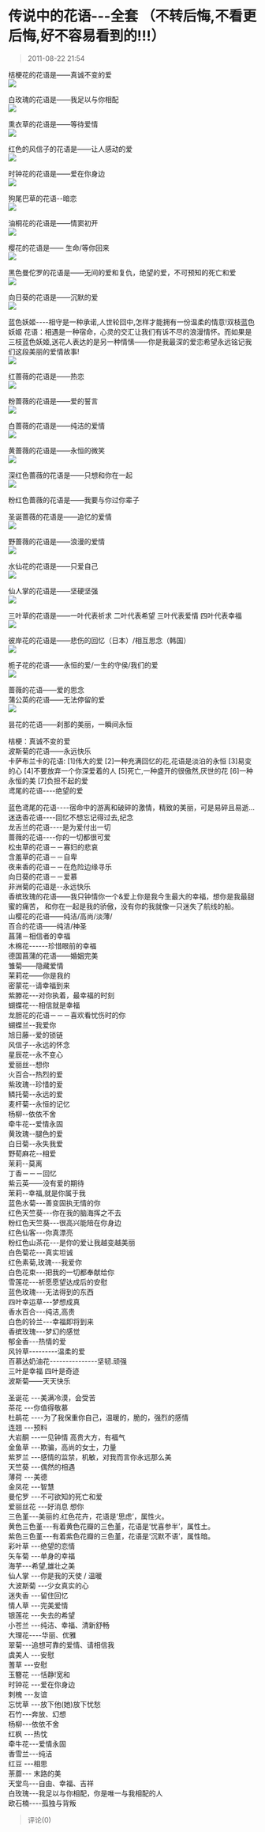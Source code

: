 # 传说中的花语---全套 （不转后悔,不看更后悔,好不容易看到的!!!）

> 2011-08-22 21:54

桔梗花的花语是——真诚不变的爱  
[![](https://pan.4a1801.life:11443/d/public/Qzone_wyf/Blogs/images/A014ACF4.gif)](https://pan.4a1801.life:11443/d/public/Qzone_wyf/Blogs/images/A014ACF4.gif)

白玫瑰的花语是——我足以与你相配  
[![](https://pan.4a1801.life:11443/d/public/Qzone_wyf/Blogs/images/8886E550.gif)](https://pan.4a1801.life:11443/d/public/Qzone_wyf/Blogs/images/8886E550.gif)

熏衣草的花语是——等待爱情  
[![](https://pan.4a1801.life:11443/d/public/Qzone_wyf/Blogs/images/6CE86B3F.gif)](https://pan.4a1801.life:11443/d/public/Qzone_wyf/Blogs/images/6CE86B3F.gif)

红色的风信子的花语是——让人感动的爱  
[![](https://pan.4a1801.life:11443/d/public/Qzone_wyf/Blogs/images/216B64D6.webp)](https://pan.4a1801.life:11443/d/public/Qzone_wyf/Blogs/images/216B64D6.webp)

时钟花的花语是——爱在你身边  
[![](https://pan.4a1801.life:11443/d/public/Qzone_wyf/Blogs/images/702B508A.gif)](https://pan.4a1801.life:11443/d/public/Qzone_wyf/Blogs/images/702B508A.gif)

狗尾巴草的花语--暗恋  
[![](https://pan.4a1801.life:11443/d/public/Qzone_wyf/Blogs/images/366FC5E9.webp)](https://pan.4a1801.life:11443/d/public/Qzone_wyf/Blogs/images/366FC5E9.webp)

油桐花的花语是——情窦初开  
[![](https://pan.4a1801.life:11443/d/public/Qzone_wyf/Blogs/images/A6F7DDAE.webp)](https://pan.4a1801.life:11443/d/public/Qzone_wyf/Blogs/images/A6F7DDAE.webp)

樱花的花语是—— 生命/等你回来  
[![](https://pan.4a1801.life:11443/d/public/Qzone_wyf/Blogs/images/E94084CF.gif)](https://pan.4a1801.life:11443/d/public/Qzone_wyf/Blogs/images/E94084CF.gif)

黑色曼佗罗的花语是——无间的爱和复仇，绝望的爱，不可预知的死亡和爱  
[![](https://pan.4a1801.life:11443/d/public/Qzone_wyf/Blogs/images/E7872DA6.webp)](https://pan.4a1801.life:11443/d/public/Qzone_wyf/Blogs/images/E7872DA6.webp)

向日葵的花语是——沉默的爱  
[![](https://pan.4a1801.life:11443/d/public/Qzone_wyf/Blogs/images/D66F99B9.gif)](https://pan.4a1801.life:11443/d/public/Qzone_wyf/Blogs/images/D66F99B9.gif)

蓝色妖姬----相守是一种承诺,人世轮回中,怎样才能拥有一份温柔的情意!双枝蓝色妖姬 花语：相遇是一种宿命，心灵的交汇让我们有诉不尽的浪漫情怀。而如果是三枝蓝色妖姬,送花人表达的是另一种情愫——你是我最深的爱恋希望永远铭记我们这段美丽的爱情故事!  
[![](https://pan.4a1801.life:11443/d/public/Qzone_wyf/Blogs/images/2C1B098B.gif)](https://pan.4a1801.life:11443/d/public/Qzone_wyf/Blogs/images/2C1B098B.gif)

红蔷薇的花语是——热恋  
[![](https://pan.4a1801.life:11443/d/public/Qzone_wyf/Blogs/images/97130AAB.gif)](https://pan.4a1801.life:11443/d/public/Qzone_wyf/Blogs/images/97130AAB.gif)

粉蔷薇的花语是——爱的誓言  
[![](https://pan.4a1801.life:11443/d/public/Qzone_wyf/Blogs/images/0F4CDC71.webp)](https://pan.4a1801.life:11443/d/public/Qzone_wyf/Blogs/images/0F4CDC71.webp)

白蔷薇的花语是——纯洁的爱情  
[![](https://pan.4a1801.life:11443/d/public/Qzone_wyf/Blogs/images/D3679794.webp)](https://pan.4a1801.life:11443/d/public/Qzone_wyf/Blogs/images/D3679794.webp)

黄蔷薇的花语是——永恒的微笑  
[![](https://pan.4a1801.life:11443/d/public/Qzone_wyf/Blogs/images/A11DECC3.webp)](https://pan.4a1801.life:11443/d/public/Qzone_wyf/Blogs/images/A11DECC3.webp)

深红色蔷薇的花语是——只想和你在一起     
[![](https://pan.4a1801.life:11443/d/public/Qzone_wyf/Blogs/images/232DC1D3.webp)](https://pan.4a1801.life:11443/d/public/Qzone_wyf/Blogs/images/232DC1D3.webp)

粉红色蔷薇的花语是——我要与你过你辈子

圣诞蔷薇的花语是——追忆的爱情  
[![](https://pan.4a1801.life:11443/d/public/Qzone_wyf/Blogs/images/CCC1A64B.webp)](https://pan.4a1801.life:11443/d/public/Qzone_wyf/Blogs/images/CCC1A64B.webp)

野蔷薇的花语是——浪漫的爱情  
[![](https://pan.4a1801.life:11443/d/public/Qzone_wyf/Blogs/images/F2797A2C.webp)](https://pan.4a1801.life:11443/d/public/Qzone_wyf/Blogs/images/F2797A2C.webp)

水仙花的花语是——只爱自己  
[![](https://pan.4a1801.life:11443/d/public/Qzone_wyf/Blogs/images/8BFAEE99.webp)](https://pan.4a1801.life:11443/d/public/Qzone_wyf/Blogs/images/8BFAEE99.webp)

仙人掌的花语是——坚硬坚强  
[![](https://pan.4a1801.life:11443/d/public/Qzone_wyf/Blogs/images/81ADC4D5.webp)](https://pan.4a1801.life:11443/d/public/Qzone_wyf/Blogs/images/81ADC4D5.webp)

三叶草的花语是——一叶代表祈求 二叶代表希望 三叶代表爱情 四叶代表幸福  
[![](https://pan.4a1801.life:11443/d/public/Qzone_wyf/Blogs/images/0881E10B.gif)](https://pan.4a1801.life:11443/d/public/Qzone_wyf/Blogs/images/0881E10B.gif)

彼岸花的花语是——悲伤的回忆（日本）/相互思念（韩国）  
[![](https://pan.4a1801.life:11443/d/public/Qzone_wyf/Blogs/images/CAB84CBF.webp)](https://pan.4a1801.life:11443/d/public/Qzone_wyf/Blogs/images/CAB84CBF.webp)

栀子花的花语——永恒的爱/一生的守侯/我们的爱  
[![](https://pan.4a1801.life:11443/d/public/Qzone_wyf/Blogs/images/C76704B5.webp)](https://pan.4a1801.life:11443/d/public/Qzone_wyf/Blogs/images/C76704B5.webp)

蔷薇的花语——爱的思念  
蒲公英的花语——无法停留的爱  
[![](https://pan.4a1801.life:11443/d/public/Qzone_wyf/Blogs/images/B8643659.webp)](https://pan.4a1801.life:11443/d/public/Qzone_wyf/Blogs/images/B8643659.webp)

昙花的花语——刹那的美丽，一瞬间永恒

桔梗：真诚不变的爱  
波斯菊的花语——永远快乐  
卡萨布兰卡的花语: \[1\]伟大的爱 \[2\]一种充满回忆的花,花语是淡泊的永恒 \[3\]易变的心 \[4\]不要放弃一个你深爱着的人 \[5\]死亡,一种盛开的很傲然,厌世的花 \[6\]一种永恒的美 \[7\]负担不起的爱  
鸢尾的花语----绝望的爱

蓝色鸢尾的花语----宿命中的游离和破碎的激情，精致的美丽，可是易碎且易逝...  
迷迭香花语----回忆不想忘记得过去,纪念  
龙舌兰的花语----是为爱付出一切  
蔷薇的花语----你的一切都很可爱  
松虫草的花语－－寡妇的悲哀  
含羞草的花语－－自卑  
夜来香的花语－－在危险边缘寻乐  
向日葵的花语－－爱慕  
非洲菊的花语是--永远快乐  
香槟玫瑰的花语——我只钟情你一个&爱上你是我今生最大的幸福，想你是我最甜蜜的痛苦， 和你在一起是我的骄傲，没有你的我就像一只迷失了航线的船。  
山樱花的花语——纯洁/高尚/淡薄/  
百合的花语——纯洁/神圣  
菖蒲－相信者的幸福  
木棉花------珍惜眼前的幸福  
德国菖蒲的花语——婚姻完美  
雏菊——隐藏爱情  
茉莉花——你是我的  
密蒙花--请幸福到来  
紫滕花---对你执着，最幸福的时刻  
蝴蝶花---相信就是幸福  
龙胆花的花语－－－喜欢看忧伤时的你  
蝴蝶兰--我爱你  
旭日藤--爱的锁链  
风信子--永远的怀念  
星辰花--永不变心  
爱丽丝--想你  
火百合--热烈的爱  
紫玫瑰--珍惜的爱  
鳞托菊--永远的爱  
麦杆菊--永恒的记忆  
杨柳--依依不舍  
牵牛花--爱情永固  
黄玫瑰--腿色的爱  
白日菊--永失我爱  
野荀麻花--相爱  
茉莉--莫离  
丁香－－－回忆  
紫云英——没有爱的期待  
茉莉--幸福,就是你属于我  
蓝色水菊---善变固执无情的你  
红色天竺葵---你在我的脑海挥之不去  
粉红色天竺葵---很高兴能陪在你身边  
红色仙客---你真漂亮  
粉红色山茶花---是你的爱让我越变越美丽  
白色菊花---真实坦诚  
红色素菊,玫瑰---我爱你  
白色花束---把我的一切都奉献给你  
雪莲花---祈愿愿望达成后的安慰  
蓝色玫瑰---无法得到的东西  
四叶幸运草---梦想成真  
香水百合---纯洁,高贵  
白色的铃兰---幸福即将到来  
香摈玫瑰---梦幻的感觉  
郁金香---热情的爱  
风铃草---------温柔的爱  
百慕达奶油花---------------坚韧.顽强  
三叶是幸福 四叶是奇迹  
波斯菊——天天快乐

圣诞花 ---美满冷漠，会受苦  
茶花 ---你值得敬慕  
杜鹃花 ----为了我保重你自己，温暖的，脆的，强烈的感情  
连翘 ---预料  
大岩酮 ---一见钟情 高贵大方，有福气  
金鱼草 ---欺骗，高尚的女士，力量  
紫罗兰 ---感情的监禁，机敏，对我而言你永远那么美  
天竺葵 ---偶然的相遇  
薄荷 ---美德  
金凤花 ---智慧  
曼佗罗 ---不可欲知的死亡和爱  
爱丽丝花 ---好消息 想你  
三色堇---美丽的.红色花卉，花语是‘思虑’，属性火。  
黄色三色堇---有着黄色花瓣的三色堇，花语是‘忧喜参半’，属性土。  
紫色三色堇---有着紫色花瓣的三色堇，花语是‘沉默不语’，属性暗。  
彩叶草 ---绝望的恋情  
矢车菊 ---单身的幸福  
海芋---希望,雄壮之美  
仙人掌 ---你是我的天使 / 温暖  
大波斯菊 ---少女真实的心  
迷失香 ---留住回忆  
情人草 ---完美爱情  
银莲花 ---失去的希望  
小苍兰 ---纯洁、幸福、清新舒畅  
大理花----华丽、优雅  
翠菊---追想可靠的爱情、请相信我  
虞美人 ---安慰  
蓍草 ---安慰  
玉簪花 ---恬静!宽和  
时钟花 ---爱在你身边  
刺槐 ---友谊  
忘忧草 ---放下他(她)放下忧愁  
石竹---奔放、幻想  
杨柳---依依不舍  
红枫 ---热忱  
牵牛花---爱情永固  
香雪兰---纯洁  
红豆 ---相思  
荼蘼--- 末路的美  
天堂鸟---自由、幸福、吉祥  
白玫瑰---我足以与你相配，你是唯一与我相配的人  
欧石楠----孤独与背叛

> 评论(0)
